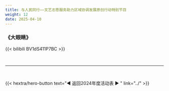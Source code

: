 ```yaml
---
title: 与人民同行——文艺志愿服务助力区域协调发展原创行动特别节目
weight: 12
date: 2025-04-10
---
```


### 《大眼睛》

{{< bilibili BV1dS411P7BC >}}


<br>
<hr>
<br>

{{< hextra/hero-button text="◀ 返回2024年度活动表 ▶ " link="../" >}}